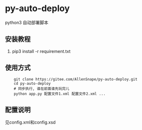 # py-auto-deploy

python3 自动部署脚本

## 安装教程

1. pip3 install -r requirement.txt

## 使用方式

``` shell
    git clone https://gitee.com/AllenSnape/py-auto-deploy.git
    cd py-auto-deploy
    # 同步执行, 谁在前面谁先玩完儿
    python app.py 配置文件1.xml 配置文件2.xml ...
```

## 配置说明
见config.xml和config.xsd